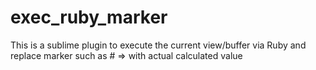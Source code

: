 exec_ruby_marker
================

This is a sublime plugin to execute the current view/buffer via Ruby and replace marker such as # => with actual calculated value